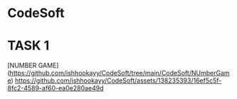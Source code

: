 # CodeSoft
# TASK 1
[NUMBER GAME] (https://github.com/ishhookayy/CodeSoft/tree/main/CodeSoft/NUmberGame)
https://github.com/ishhookayy/CodeSoft/assets/138235393/16ef5c5f-8fc2-4589-af60-ea0e280ae49d

